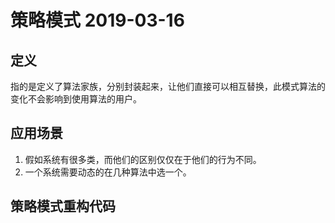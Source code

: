 # 策略模式 2019-03-16

## 定义
指的是定义了算法家族，分别封装起来，让他们直接可以相互替换，此模式算法的变化不会影响到使用算法的用户。


## 应用场景
1. 假如系统有很多类，而他们的区别仅仅在于他们的行为不同。
2. 一个系统需要动态的在几种算法中选一个。

## 策略模式重构代码


